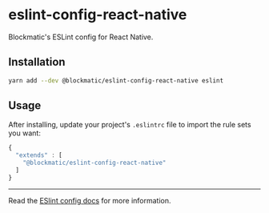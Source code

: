 # eslint-config-react-native

Blockmatic's ESLint config for React Native.

## Installation

```sh
yarn add --dev @blockmatic/eslint-config-react-native eslint 
```

## Usage

After installing, update your project's `.eslintrc` file to import the rule sets you want:

```js
{
  "extends" : [
    "@blockmatic/eslint-config-react-native"
  ]
}
```

---

Read the [ESlint config docs](http://eslint.org/docs/user-guide/configuring#extending-configuration-files)
for more information.
